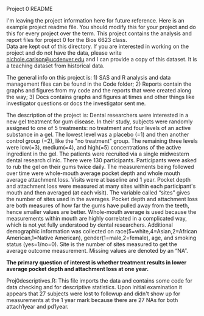 Project 0 README

I'm leaving the project information here for future reference. 
Here is an example project readme file.  You should modify this for your project and do this for every project over the term.  This project contains the analysis and report files for project 0 for the Bios 6623 class.  
Data are kept out of this directory.  If you are interested in working on the project and
do not have the data, please write nichole.carlson@ucdenver.edu and I can provide a copy
of this dataset.  It is a teaching dataset from historical data.

The general info on this project is: 1) SAS and R analysis and data management files can be 
found in the Code folder; 2) Reports contain the graphs and figures from my code and the
reports that were created along the way; 3) Docs contains graphs and figures at times and
other things like investigator questions or docs the investigator sent me.

The description of the project is:
Dental researchers were interested in a new gel treatment for gum disease.  In their study, 
subjects were randomly assigned to one of 5 treatments: no treatment and four levels of an active 
substance in a gel. The lowest level was a placebo (=1) and then another control group (=2), like 
the "no treatment" group. The remaining three levels were low(=3), medium(=4), and high(=5) 
concentrations of the active ingredient in the gel.  The patients were recruited via a single 
midwestern dental research clinic.  There were 130 participants.  Participants were asked to 
rub the gel on their gums twice daily.  The measurements being followed over time were whole-mouth 
average pocket depth and whole mouth average attachment loss. Visits were at baseline and 1 year. 
Pocket depth and attachment loss were measured at many sites within each participant's mouth and 
then averaged (at each visit).  The variable called “sites” gives the number of sites used in the 
averages.  Pocket depth and attachment loss are both measures of how far the gums have pulled away 
from the teeth, hence smaller values are better.  Whole-mouth average is used because the measurements 
within mouth are highly correlated in a complicated way, which is not yet fully understood by dental researchers.
Additional demographic information was collected on race(5=white,4=Asian,2=African American,1=Native American), 
gender(1=male,2=female), age, and smoking status (yes=1/no=0).  Site is the number of sites measured 
to get the average outcome measurement.  Missing values are denoted by an “NA”.  

**The primary question of interest is whether treatment results in lower average 
pocket depth and attachment loss at one year.**  

Proj0descriptives.R:
This file imports the data and contains some code for data checking and for descriptive statistics. 
Upon initial examination it appears that 27 subjects were lost to followup and didn't show up for measurements at the 1 year mark because there are 27 NAs for both attach1year and pd1year.

